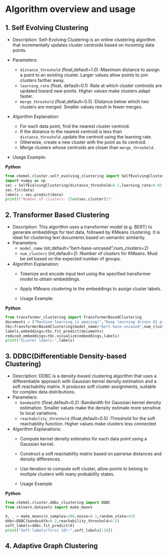  # Algorithm overview and usage
 ## 1. Self Evolving Clustering
 - Description: Self-Evolving Clustering is an online clustering algorithm that incrementally updates cluster centroids based on incoming data points.
 - Parameters:
   - `distance_threshold` (float,default=1.0) :Maximum distance to assign a point to an existing cluster. Larger values allow points to join clusters farther away.
   - `learning_rate` (float, default=0.1) :Rate at which cluster centroids are updated toward new ponits. Higher values make clusters adapt faster.
   -  `merge_threshold` (float,default=0.5) :Distance below which two clusters are merged. Smaller values result in fewer merges.
 - Algorithm Explanation:
   - For each data point, find the nearest cluster centroid.
   - If the distance to the nearest centroid is less than `distance_threshold` ,update the centroid using the learning rate.
   - Otherwise, create a new cluster with the point as its centroid.
   - Merge clusters whose centroids are closer than `merge_threshold`.
  
  - Usage Example:

**Python**
```python
from chekml.cluster.self_evolving_clustering import SelfEvolvingClustering
import numpy as np
sec = SelfEvolvingClustering(distance_threshold=0.2,learning_rate=0.05,merge_threshold=0.1)
sec.fit(data)
labels = sec.predict(data)
print(f"Number of clusters: {len(sec.cluster)})"
```

 ## 2. Transformer Based Clustering
 - Description: This algorithm uses a transformer model (e.g. BERT) to generate embeddings for text data, followed by KMeans clustering. It is ideal for clustering text documents based on semantic similarity.
 - Parameters:
   - `model_name` (str,default="bert-base-uncased",num_clusters=2)
   - `num_clusters` (int,default=2) :Number of clusters for KMeans. Must be set based on the expected number of groups.
 - Algorithm Explanation:
   - Tokenize and encode input text using the specified transformer model to obtain embeddings.
   - Apply KMeans clustering to the embeddings to assign cluster labels.
  
   - Usage Example:

  **Python**
```python
from transformer_clustering import TransformerBasedClustering
documents = ["Machine learning is amazing!","Deep learning drives AI progress"]
tbc=TransformerBasedClustering(model_name="bert-base-uncased",num_clusters=2)
labels,embeddings=tbc.fit_predict(documents)
reduced_embeddings=tbc.visualize(embeddings,labels)
print("CLuster labels:",labels)
```

 ## 3. DDBC(Differentiable Density-based Clustering)
 - Description: DDBC is a density-based clustering algorithm that uses a differentiable approach with Gaussian kernel density estimation and a soft reachability matrix. It produces soft cluster assignments, suitable for complex data distributions.
 - Parameters:
   - `bandwidth` (float,default=0.2) :Bandwidth for Gaussian kernel density estimation. Smaller values make the density estimate more sensitive to local variations.
   - `reachability_threshold` (float,default=0.5) :Threshold for the soft reachability function. Higher values make clusters less connected
 - Algorithm Explanations:
   - Compute kernel density estimates for each data point using a Gaussian kernel.
   - Construct a soft reachability matrix based on pairwise distances and density differences.
   - Use iteration to compute soft cluster, allow points to belong to multiple clusters with many probability states.
  
   - Usage Example

**Python**
```python
from chekml.cluster.ddbc_clustering import DDBC
from sklearn.datasets import make_moons

X, _ = make_moons(n_samples=300,noise=0.1,random_state=42)
ddbc=DDBC(bandwidth=0.2,reachability_threshold=0.5)
soft_labels=ddbc.fit_predict(X)
print("Soft labels(first 10):",soft_labels[:10]) 
```

 ## 4. Adaptive Graph Clustering
